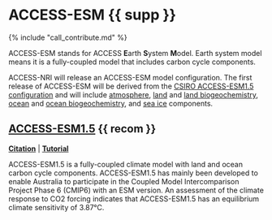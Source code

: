 # ACCESS-ESM {{ supp }}

{% include "call_contribute.md" %}


ACCESS-ESM stands for ACCESS **E**arth **S**ystem **M**odel. Earth system model means it is a fully-coupled model that includes carbon cycle components.

ACCESS-NRI will release an ACCESS-ESM model configuration. The first release of ACCESS-ESM will be derived from the [CSIRO ACCESS-ESM1.5 configuration](#access-esm15) and will include [atmosphere], [land] and [land biogeochemistry], [ocean] and [ocean biogeochemistry], and [sea ice] components.

## [ACCESS-ESM1.5] {{ recom }}

[**Citation**][ACCESS-ESM1.5-cite] |
[**Tutorial**][ACCESS-ESM1.5-tute]

ACCESS-ESM1.5 is a fully-coupled climate model with land and ocean carbon cycle components. ACCESS-ESM1.5 has mainly been developed to enable Australia to participate in the Coupled Model Intercomparison Project Phase 6 (CMIP6) with an ESM version. An assessment of the climate response to CO2 forcing indicates that ACCESS-ESM1.5 has an equilibrium climate sensitivity of 3.87°C.

[atmosphere]: https://access-hive.github.io/website/pr-preview/pr-157/model_components/atmosphere/
[land]: https://access-hive.github.io/website/pr-preview/pr-157/model_components/land/
[land biogeochemistry]: https://access-hive.github.io/website/pr-preview/pr-157/model_components/bgc_land/
[ocean]: https://access-hive.github.io/website/pr-preview/pr-157/model_components/ocean/
[ocean biogeochemistry]: https://access-hive.github.io/website/pr-preview/pr-157/model_components/bgc_ocean/
[sea ice]: https://access-hive.github.io/website/pr-preview/pr-157/model_components/sea-ice/

[ACCESS-ESM1.5]: https://research.csiro.au/access/about/esm1-5/
[ACCESS-ESM1.5-cite]: https://www.publish.csiro.au/es/ES19035
[ACCESS-ESM1.5-tute]: https://nespclimate.com.au/wp-content/uploads/2020/10/Webinar-slides-Getting_started_with_ACCESS.pdf

